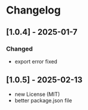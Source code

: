 # Changelog

## [1.0.4] - 2025-01-7
### Changed
- export error fixed

## [1.0.5] - 2025-02-13
- new License (MIT)
- better package.json file
